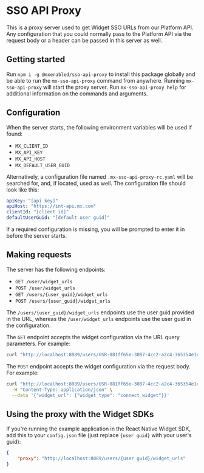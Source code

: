 # SSO API Proxy

This is a proxy server used to get Widget SSO URLs from our Platform API. Any
configuration that you could normally pass to the Platform API via the request
body or a header can be passed in this server as well.

## Getting started

Run `npm i -g @mxenabled/sso-api-proxy` to install this package globally and be
able to run the `mx-sso-api-proxy` command from anywhere. Running
`mx-sso-api-proxy` will start the proxy server. Run `mx-sso-api-proxy help` for
additional information on the commands and arguments.

## Configuration

When the server starts, the following environment variables will be used if found:

- `MX_CLIENT_ID`
- `MX_API_KEY`
- `MX_API_HOST`
- `MX_DEFAULT_USER_GUID`

Alternatively, a configuration file named `.mx-sso-api-proxy-rc.yaml` will be
searched for, and, if located, used as well. The configuration file should look
like this:

```yaml
apiKey: "[api key]"
apiHost: "https://int-api.mx.com"
clientId: "[client id]"
defaultUserGuid: "[default user guid]"
```

If a required configuration is missing, you will be prompted to enter it in
before the server starts.

## Making requests

The server has the following endpoints:

- `GET /user/widget_urls`
- `POST /user/widget_urls`
- `GET /users/{user_guid}/widget_urls`
- `POST /users/{user_guid}/widget_urls`


The `/users/{user_guid}/widget_urls` endpoints use the user guid provided in
the URL, whereas the `/user/widget_urls` endpoints use the user guid in the
configuration.

The `GET` endpoint accepts the widget configuration via the URL query
parameters. For example:

```bash
curl "http://localhost:8089/users/USR-081ff65e-3087-4cc2-a2c4-365354e1e6cb/widget_urls?widget_type=connect_widget&mode=verification"
```

The `POST` endpoint accepts the widget configuration via the request body. For
example:

```bash
curl "http://localhost:8089/users/USR-081ff65e-3087-4cc2-a2c4-365354e1e6cb/widget_urls" \
  -H "Content-Type: application/json" \
  --data '{"widget_url": {"widget_type": "connect_widget"}}'
```

## Using the proxy with the Widget SDKs

If you're running the example application in the React Native Widget SDK, add
this to your `config.json` file (just replace `{user guid}` with your user's
guid):

```json
{
    "proxy": "http://localhost:8089/users/{user guid}/widget_urls"
}
```
